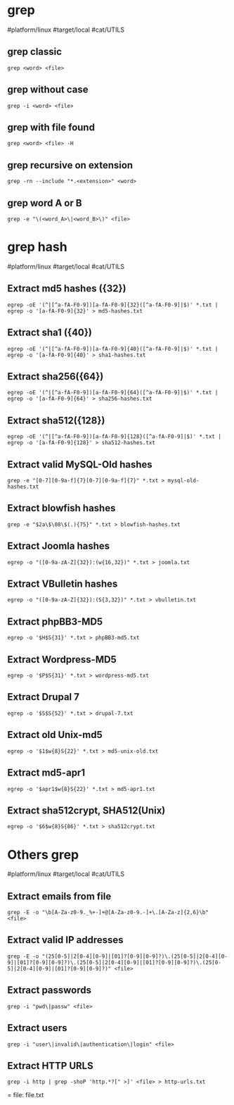 # grep

#platform/linux #target/local #cat/UTILS

## grep classic
```
grep <word> <file>
```

## grep without case
```
grep -i <word> <file>
```

## grep with file found
```
grep <word> <file> -H
```

## grep recursive on extension
```
grep -rn --include "*.<extension>" <word>
```

## grep word A or B
```
grep -e "\(<word_A>\|<word_B>\)" <file>
```

# grep hash

#platform/linux #target/local #cat/UTILS

## Extract md5 hashes ({32})
```
egrep -oE '(^|[^a-fA-F0-9])[a-fA-F0-9]{32}([^a-fA-F0-9]|$)' *.txt | egrep -o '[a-fA-F0-9]{32}' > md5-hashes.txt
```

## Extract sha1 ({40})
```
egrep -oE '(^|[^a-fA-F0-9])[a-fA-F0-9]{40}([^a-fA-F0-9]|$)' *.txt | egrep -o '[a-fA-F0-9]{40}' > sha1-hashes.txt
```

## Extract sha256({64})
```
egrep -oE '(^|[^a-fA-F0-9])[a-fA-F0-9]{64}([^a-fA-F0-9]|$)' *.txt | egrep -o '[a-fA-F0-9]{64}' > sha256-hashes.txt
```

## Extract sha512({128})
```
egrep -oE '(^|[^a-fA-F0-9])[a-fA-F0-9]{128}([^a-fA-F0-9]|$)' *.txt | egrep -o '[a-fA-F0-9]{128}' > sha512-hashes.txt
```

## Extract valid MySQL-Old hashes
```
grep -e "[0-7][0-9a-f]{7}[0-7][0-9a-f]{7}" *.txt > mysql-old-hashes.txt
```

## Extract blowfish hashes
```
grep -e "$2a\$\08\$(.){75}" *.txt > blowfish-hashes.txt
```

## Extract Joomla hashes
```
egrep -o "([0-9a-zA-Z]{32}):(w{16,32})" *.txt > joomla.txt
```

## Extract VBulletin hashes
```
egrep -o "([0-9a-zA-Z]{32}):(S{3,32})" *.txt > vbulletin.txt
```

## Extract phpBB3-MD5
```
egrep -o '$H$S{31}' *.txt > phpBB3-md5.txt
```

## Extract Wordpress-MD5
```
egrep -o '$P$S{31}' *.txt > wordpress-md5.txt
```

## Extract Drupal 7
```
egrep -o '$S$S{52}' *.txt > drupal-7.txt
```

## Extract old Unix-md5
```
egrep -o '$1$w{8}S{22}' *.txt > md5-unix-old.txt
```

## Extract md5-apr1
```
egrep -o '$apr1$w{8}S{22}' *.txt > md5-apr1.txt
```

## Extract sha512crypt, SHA512(Unix)
```
egrep -o '$6$w{8}S{86}' *.txt > sha512crypt.txt
```


# Others grep

#platform/linux #target/local #cat/UTILS

## Extract emails from file
```
grep -E -o "\b[A-Za-z0-9._%+-]+@[A-Za-z0-9.-]+\.[A-Za-z]{2,6}\b" <file>
```

## Extract valid IP addresses
```
grep -E -o "(25[0-5]|2[0-4][0-9]|[01]?[0-9][0-9]?)\.(25[0-5]|2[0-4][0-9]|[01]?[0-9][0-9]?)\.(25[0-5]|2[0-4][0-9]|[01]?[0-9][0-9]?)\.(25[0-5]|2[0-4][0-9]|[01]?[0-9][0-9]?)" <file>
```

## Extract passwords
```
grep -i "pwd\|passw" <file>
```

## Extract users
```
grep -i "user\|invalid\|authentication\|login" <file>
```

## Extract HTTP URLS
```
grep -i http | grep -shoP 'http.*?[" >]' <file> > http-urls.txt
```

= file: file.txt
